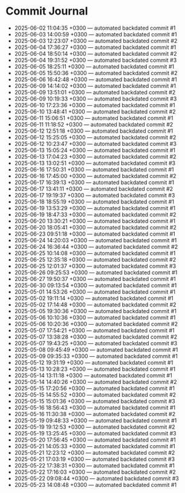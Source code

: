# Commit Journal

- 2025-06-02 11:04:35 +0300 — automated backdated commit #1
- 2025-06-03 14:00:59 +0300 — automated backdated commit #1
- 2025-06-03 12:23:07 +0300 — automated backdated commit #2
- 2025-06-04 17:36:27 +0300 — automated backdated commit #1
- 2025-06-04 18:50:14 +0300 — automated backdated commit #2
- 2025-06-04 19:31:52 +0300 — automated backdated commit #3
- 2025-06-05 18:25:11 +0300 — automated backdated commit #1
- 2025-06-05 15:50:36 +0300 — automated backdated commit #2
- 2025-06-06 16:42:48 +0300 — automated backdated commit #1
- 2025-06-09 14:14:02 +0300 — automated backdated commit #1
- 2025-06-09 13:51:01 +0300 — automated backdated commit #2
- 2025-06-09 10:19:33 +0300 — automated backdated commit #3
- 2025-06-10 17:23:36 +0300 — automated backdated commit #1
- 2025-06-10 13:48:41 +0300 — automated backdated commit #2
- 2025-06-11 15:06:51 +0300 — automated backdated commit #1
- 2025-06-11 11:18:52 +0300 — automated backdated commit #2
- 2025-06-12 12:51:18 +0300 — automated backdated commit #1
- 2025-06-12 15:25:05 +0300 — automated backdated commit #2
- 2025-06-12 10:23:47 +0300 — automated backdated commit #3
- 2025-06-13 15:05:24 +0300 — automated backdated commit #1
- 2025-06-13 17:04:23 +0300 — automated backdated commit #2
- 2025-06-13 13:02:51 +0300 — automated backdated commit #3
- 2025-06-16 17:50:31 +0300 — automated backdated commit #1
- 2025-06-16 17:45:00 +0300 — automated backdated commit #2
- 2025-06-17 16:39:13 +0300 — automated backdated commit #1
- 2025-06-17 13:41:11 +0300 — automated backdated commit #2
- 2025-06-17 19:19:37 +0300 — automated backdated commit #3
- 2025-06-18 18:55:19 +0300 — automated backdated commit #1
- 2025-06-19 13:53:29 +0300 — automated backdated commit #1
- 2025-06-19 18:47:33 +0300 — automated backdated commit #2
- 2025-06-20 13:30:21 +0300 — automated backdated commit #1
- 2025-06-20 18:05:41 +0300 — automated backdated commit #2
- 2025-06-23 09:51:18 +0300 — automated backdated commit #1
- 2025-06-24 14:20:03 +0300 — automated backdated commit #1
- 2025-06-24 16:36:44 +0300 — automated backdated commit #2
- 2025-06-25 10:14:08 +0300 — automated backdated commit #1
- 2025-06-25 12:35:18 +0300 — automated backdated commit #2
- 2025-06-25 12:01:37 +0300 — automated backdated commit #3
- 2025-06-26 09:25:53 +0300 — automated backdated commit #1
- 2025-06-27 19:50:37 +0300 — automated backdated commit #1
- 2025-06-30 09:13:54 +0300 — automated backdated commit #1
- 2025-05-01 14:53:26 +0300 — automated backdated commit #1
- 2025-05-02 19:11:14 +0300 — automated backdated commit #1
- 2025-05-02 17:14:48 +0300 — automated backdated commit #2
- 2025-05-05 19:30:36 +0300 — automated backdated commit #1
- 2025-05-06 10:10:36 +0300 — automated backdated commit #1
- 2025-05-06 10:20:36 +0300 — automated backdated commit #2
- 2025-05-07 17:54:21 +0300 — automated backdated commit #1
- 2025-05-07 13:38:28 +0300 — automated backdated commit #2
- 2025-05-07 19:43:25 +0300 — automated backdated commit #3
- 2025-05-08 09:45:49 +0300 — automated backdated commit #1
- 2025-05-09 09:35:33 +0300 — automated backdated commit #1
- 2025-05-12 19:31:19 +0300 — automated backdated commit #1
- 2025-05-13 10:28:23 +0300 — automated backdated commit #1
- 2025-05-14 13:11:18 +0300 — automated backdated commit #1
- 2025-05-14 14:40:26 +0300 — automated backdated commit #2
- 2025-05-15 17:20:56 +0300 — automated backdated commit #1
- 2025-05-15 14:55:52 +0300 — automated backdated commit #2
- 2025-05-15 15:01:36 +0300 — automated backdated commit #3
- 2025-05-16 18:56:43 +0300 — automated backdated commit #1
- 2025-05-16 11:30:38 +0300 — automated backdated commit #2
- 2025-05-19 09:48:33 +0300 — automated backdated commit #1
- 2025-05-19 19:12:53 +0300 — automated backdated commit #2
- 2025-05-19 13:25:45 +0300 — automated backdated commit #3
- 2025-05-20 17:56:45 +0300 — automated backdated commit #1
- 2025-05-21 14:05:33 +0300 — automated backdated commit #1
- 2025-05-21 12:23:12 +0300 — automated backdated commit #2
- 2025-05-21 17:03:19 +0300 — automated backdated commit #3
- 2025-05-22 17:38:31 +0300 — automated backdated commit #1
- 2025-05-22 17:16:03 +0300 — automated backdated commit #2
- 2025-05-22 09:08:44 +0300 — automated backdated commit #3
- 2025-05-23 14:08:48 +0300 — automated backdated commit #1
